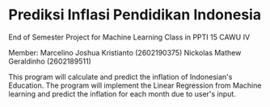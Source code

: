 # Prediksi Inflasi Pendidikan Indonesia
End of Semester Project for Machine Learning Class in PPTI 15 CAWU IV

Member:
Marcelino Joshua Kristianto (2602190375)
Nickolas Mathew Geraldinho  (2602189511)

This program will calculate and predict the inflation of Indonesian's Education.
The program will implement the Linear Regression from Machine learning and predict the inflation for each month due to user's input.
